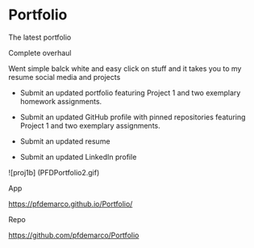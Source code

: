 # Portfolio
The latest portfolio

Complete overhaul

Went simple balck white and easy click on stuff and it takes you to my resume social media and projects

* Submit an updated portfolio featuring Project 1 and two exemplary homework assignments.

* Submit an updated GitHub profile with pinned repositories featuring Project 1 and two exemplary assignments.

* Submit an updated resume

* Submit an updated LinkedIn profile

![proj1b] (PFDPortfolio2.gif)


App

https://pfdemarco.github.io/Portfolio/


Repo

https://github.com/pfdemarco/Portfolio